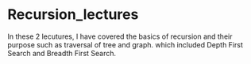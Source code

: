 # Recursion_lectures
In these 2 lecutures, I have covered the basics of recursion and their purpose such as traversal of tree and graph. which included Depth First Search and Breadth First Search.

